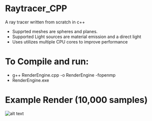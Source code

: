 # Raytracer_CPP
A ray tracer written from scratch in c++

- Supprted meshes are spheres and planes.
- Supported Light sources are material emission and a direct light
- Uses utilizes multiple CPU cores to improve performance

# To Compile and run:
- g++ RenderEngine.cpp -o RenderEngine -fopenmp
- RenderEngine.exe

# Example Render (10,000 samples)
![alt text](https://github.com/NoodlePlexium/Raytracer/blob/main/Render.bmp)


